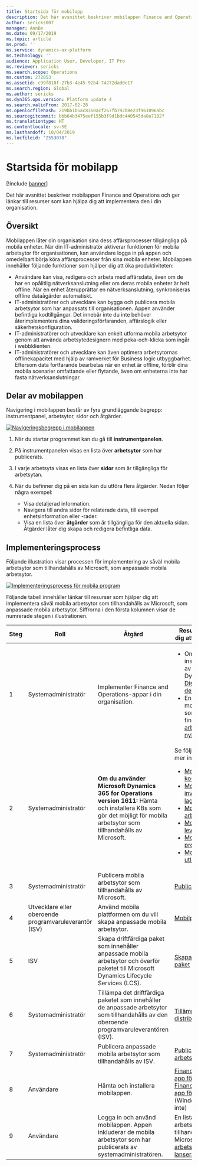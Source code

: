 ```yaml
---
title: Startsida för mobilapp
description: Det här avsnittet beskriver mobilappen Finance and Operations och ger länkar till resurser som kan hjälpa dig att implementera den i din organisation.
author: sericks007
manager: AnnBe
ms.date: 09/17/2019
ms.topic: article
ms.prod: ''
ms.service: dynamics-ax-platform
ms.technology: ''
audience: Application User, Developer, IT Pro
ms.reviewer: sericks
ms.search.scope: Operations
ms.custom: 272853
ms.assetid: c99f818f-27b3-4e45-92b4-74272dad0e17
ms.search.region: Global
ms.author: sericks
ms.dyn365.ops.version: Platform update 4
ms.search.validFrom: 2017-02-28
ms.openlocfilehash: 219bb1b5ac8360acf267fb792b8e23f961096abc
ms.sourcegitcommit: bbb64b3475eef155b3f9d1bdc440545da8a7182f
ms.translationtype: HT
ms.contentlocale: sv-SE
ms.lasthandoff: 10/04/2019
ms.locfileid: "2553078"
---
```

# <a name="mobile-app-home-page"></a>Startsida för mobilapp

[!include [banner](../includes/banner.md)]

Det här avsnittet beskriver mobilappen Finance and Operations och ger länkar till resurser som kan hjälpa dig att implementera den i din organisation.

<a name="overview"></a>Översikt
--------

Mobilappen låter din organisation sina dess affärsprocesser tillgängliga på mobila enheter. När din IT-administratör aktiverar funktionen för mobila arbetsytor för organisationen, kan användare logga in på appen och omedelbart börja köra affärsprocesser från sina mobila enheter. Mobilappen innehåller följande funktioner som hjälper dig att öka produktiviteten:

- Användare kan visa, redigera och arbeta med affärsdata, även om de har en opålitlig nätverksanslutning eller om deras mobila enheter är helt offline. När en enhet återupprättar en nätverksanslutning, synkroniseras offline dataågärder automatiskt.
- IT-administratörer och utvecklare kan bygga och publicera mobila arbetsytor som har anpassats till organisationen. Appen använder befintliga kodtillgångar. Det innebär inte du inte behöver återimplementera dina valideringsförfaranden, affärslogik eller säkerhetskonfiguration.
- IT-administratörer och utvecklare kan enkelt utforma mobila arbetsytor genom att använda arbetsytedesignern med peka-och-klicka som ingår i webbklienten.
- IT-administratörer och utvecklare kan även optimera arbetsytornas offlinekapacitet med hjälp av ramverket för Business logic utbyggbarhet. Eftersom data fortfarande bearbetas när en enhet är offline, förblir dina mobila scenarier omfattande eller flytande, även om enheterna inte har fasta nätverksanslutningar.

## <a name="elements-of-the-mobile-app"></a>Delar av mobilappen
Navigering i mobilappen består av fyra grundläggande begrepp: instrumentpanel, arbetsytor, sidor och åtgärder. 

[![Navigeringsbegrepp i mobilappen](./media/mobilephoneapp1-1024x536.png)](./media/mobilephoneapp1.png)

1. När du startar programmet kan du gå till **instrumentpanelen**.
2. På instrumentpanelen visas en lista över **arbetsytor** som har publicerats.
3. I varje arbetsyta visas en lista över **sidor** som är tillgängliga för arbetsytan.
4. När du befinner dig på en sida kan du utföra flera åtgärder. Nedan följer några exempel:

    - Visa detaljerad information.
    - Navigera till andra sidor för relaterade data, till exempel enhetsinformation eller -rader.
    - Visa en lista över **åtgärder** som är tillgängliga för den aktuella sidan. Åtgärder låter dig skapa och redigera befintliga data.

## <a name="implementation-process"></a>Implementeringsprocess
Följande illustration visar processen för implementering av såväl mobila arbetsytor som tillhandahålls av Microsoft, som anpassade mobila arbetsytor. 

[![Implementeringsprocess för mobila program](./media/Mobile-implementation-process-5.png)](./media/Mobile-implementation-process-5.png)

Följande tabell innehåller länkar till resurser som hjälper dig att implementera såväl mobila arbetsytor som tillhandahålls av Microsoft, som anpassade mobila arbetsytor. Siffrorna i den första kolumnen visar de numrerade stegen i illustrationen.

<table>
<colgroup>
<col width="25%" />
<col width="25%" />
<col width="25%" />
<col width="25%" />
</colgroup>
<thead>
<tr class="header">
<th>Steg</th>
<th>Roll</th>
<th>Åtgärd</th>
<th>Resurser som hjälper dig att slutföra åtgärden</th>
</tr>
</thead>
<tbody>
<tr class="odd">
<td>1</td>
<td>Systemadministratör</td>
<td>Implementer Finance and Operations-appar i din organisation.</td>
<td><ul><li>Om du ännu inte har installerat en version av Microsoft Dynamics 365, se <a href="../deployment/deploy-demo-environment.md">Distribuera en demomiljö</a>.</li><li>En lista över de mobila arbetsytor som kan användas finns i <a href="mobile-workspaces-released.md">Mobila arbetsytor som nyligen lanserats</a>.</li></ul></td>
</tr>
<tr class="even">
<td>2</td>
<td>Systemadministratör</td>
<td><strong>Om du använder Microsoft Dynamics 365 for Operations version 1611:</strong>  Hämta och installera KBs som gör det möjligt för mobila arbetsytor som tillhandahålls av Microsoft.</td>
<td>Se följande avsnitt för mer information:
<ul>

<li><a href="../../../finance/cost-accounting/cost-controlling-mobile-workspace.md">Mobil arbetsyta för kostnadskontroll</a></li>
<li><a href="../../../supply-chain/inventory/inventory-on-hand-mobile-workspace.md">Mobil arbetsyta för inventering av lagerbehållning</a></li>
<li><a href="../../../supply-chain/sales-marketing/sales-orders-mobile-workspace.md">Mobil arbetsyta för arbetsplatser</a></li>
<li><a href="../../../supply-chain/procurement/vendor-collaboration-mobile-workspace.md">Mobil arbetsyta för leverantörssamarbete</a></li>
<li><a href="../../../finance/project-management/project-time-entry-mobile-workspace.md">Mobil arbetsyta för projekttidangivelse</a></li>
<li><a href="../../../finance/expense-management/expense-management-mobile-workspace.md">Mobil arbetsyta för utläggshantering</a></li>

</ul></td>
</tr>
<tr class="odd">
<td>3</td>
<td>Systemadministratör</td>
<td>Publicera mobila arbetsytor som tillhandahålls av Microsoft.</td>
<td><a href="publish-mobile-workspace.md">Publicera mobil arbetsyta</a>
</td>
</tr>
<tr class="even">
<td>4</td>
<td>Utvecklare eller oberoende programvaruleverantör (ISV)</td>
<td>Använd mobila plattformen om du vill skapa anpassade mobila arbetsytor.</td>
<td><a href="platform/mobile-platform-home-page.md">Mobilplattform</a></td>
</tr>
<tr class="odd">
<td>5</td>
<td>ISV</td>
<td>Skapa driftfärdiga paket som innehåller anpassade mobila arbetsytor och överför paketet till Microsoft Dynamics Lifecycle Services (LCS).</td>
<td><a href="../deployment/create-apply-deployable-package.md">Skapa ett driftfärdigt paket</a></td>
</tr>
<tr class="even">
<td>6</td>
<td>Systemadministratör</td>
<td>Tillämpa det driftfärdiga paketet som innehåller de anpassade arbetsytor som tillhandahålls av den oberoende programvaruleverantören (ISV).</td>
<td><a href="../deployment/apply-deployable-package-system.md">Tillämpa ett distribuerbart paket</a></td>
</tr>
<tr class="odd">
<td>7</td>
<td>Systemadministratör</td>
<td>Publicera anpassade mobila arbetsytor som tillhandahålls av ISV.</td>
<td><a href="publish-mobile-workspace.md">Publicera en mobil arbetsyta</a></td>
</tr>
<tr class="even">
<td>8</td>
<td>Användare</td>
<td>Hämta och installera mobilappen.</td>
<td>
<a href="https://go.microsoft.com/fwlink/?linkid=850662">Finance and Operations-app för Android</a><BR/>
<a href="https://go.microsoft.com/fwlink/?linkid=850663">Finance and Operations-app för iOS</a><BR/>
(Windows Phone stöds inte)
</td>
</tr>
<tr class="odd">
<td>9</td>
<td>Användare</td>
<td>Logga in och använd mobilappen. Appen inkluderar de mobila arbetsytor som har publicerats av systemadministratören.</td>
<td>En lista över de mobila arbetsytor som tillhandahålls av Microsoft finns i <a href="mobile-workspaces-released.md">Mobila arbetsytor som nyligen lanserats</a>.
</td>
</tr>
</tbody>
</table>
